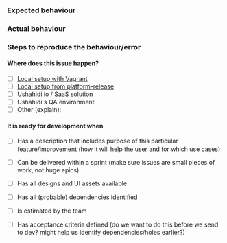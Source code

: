 ### Expected behaviour

### Actual behaviour

### Steps to reproduce the behaviour/error

#### Where does this issue happen?
- [ ] [Local setup with Vagrant ](https://www.ushahidi.com/support/install-ushahidi#installing-for-development)
- [ ] [Local setup from platform-release ](https://www.ushahidi.com/support/install-ushahidi#installing-the-latest-release)
- [ ] Ushahidi.io / SaaS solution 
- [ ] Ushahidi's QA environment
- [ ] Other (explain): 

#### It is ready for development when
- [ ] Has a description that includes purpose of this particular feature/improvement (how it will help the user and for which use cases)
- [ ] Can be delivered within a sprint (make sure issues are small pieces of work, not huge epics)
- [ ] Has all designs and UI assets available
- [ ] Has all (probable) dependencies identified
- [ ] Is estimated by the team
- [ ] Has acceptance criteria defined (do we want to do this before we send to dev? might help us identify dependencies/holes earlier?)


